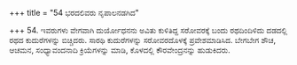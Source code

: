 +++
title = "54 ಭರದಲಿವರು ನೃಪಾಲನಡಗಿದ"

+++
54. ಇವರುಗಳು ವೇಗವಾಗಿ ದುರ್ಯೋಧನನು ಅವಿತು ಕುಳಿತಿದ್ದ ಸರೋವರಕ್ಕೆ ಬಂದು ರಥದಿಂದಿಳಿದು ದಡದಲ್ಲಿ ರಥದ ಕುದುರೆಗಳನ್ನು ಬಿಚ್ಚಿದರು. ಸಾರಥಿ ಕುದುರೆಗಳನ್ನು ಸರೋವರದೊಳಕ್ಕೆ ಪ್ರವೇಶಮಾಡಿಸಿದ. ಬೇಗಬೇಗ ಶೌಚ, ಆಚಮನ, ಸಂಧ್ಯಾವಂದನಾದಿ ಕ್ರಿಯೆಗಳನ್ನು ಮಾಡಿ, ಕೊಳದಲ್ಲಿ ಕೌರವೇಂದ್ರನನ್ನು ಹುಡುಕಿದರು.